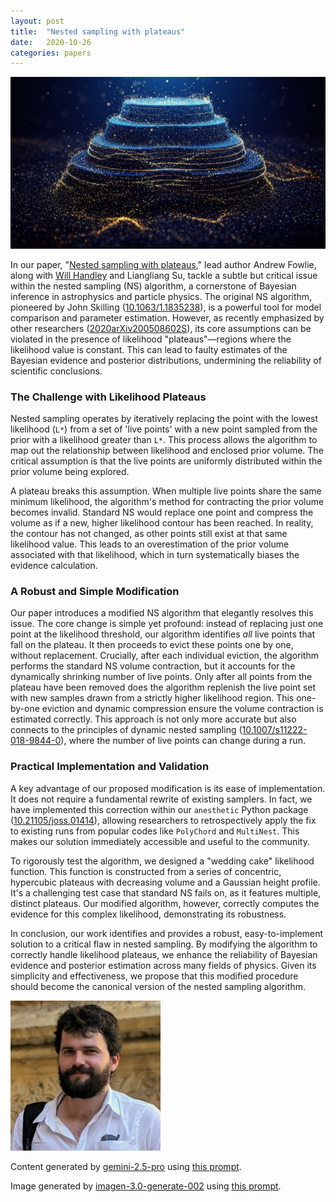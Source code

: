 ```yaml
---
layout: post
title:  "Nested sampling with plateaus"
date:   2020-10-26
categories: papers
---
```

![AI generated image](/assets/images/posts/2020-10-26-2010.13884.png)

<!-- BEGINNING OF GENERATED POST -->
In our paper, "[Nested sampling with plateaus](https://arxiv.org/abs/2010.13884)," lead author Andrew Fowlie, along with [Will Handley](https://willhandley.co.uk) and Liangliang Su, tackle a subtle but critical issue within the nested sampling (NS) algorithm, a cornerstone of Bayesian inference in astrophysics and particle physics. The original NS algorithm, pioneered by John Skilling ([10.1063/1.1835238](https://doi.org/10.1063/1.1835238)), is a powerful tool for model comparison and parameter estimation. However, as recently emphasized by other researchers ([2020arXiv200508602S](https://arxiv.org/abs/2020arXiv200508602S)), its core assumptions can be violated in the presence of likelihood "plateaus"—regions where the likelihood value is constant. This can lead to faulty estimates of the Bayesian evidence and posterior distributions, undermining the reliability of scientific conclusions.

### The Challenge with Likelihood Plateaus
Nested sampling operates by iteratively replacing the point with the lowest likelihood (`L*`) from a set of 'live points' with a new point sampled from the prior with a likelihood greater than `L*`. This process allows the algorithm to map out the relationship between likelihood and enclosed prior volume. The critical assumption is that the live points are uniformly distributed within the prior volume being explored.

A plateau breaks this assumption. When multiple live points share the same minimum likelihood, the algorithm's method for contracting the prior volume becomes invalid. Standard NS would replace one point and compress the volume as if a new, higher likelihood contour has been reached. In reality, the contour has not changed, as other points still exist at that same likelihood value. This leads to an overestimation of the prior volume associated with that likelihood, which in turn systematically biases the evidence calculation.

### A Robust and Simple Modification
Our paper introduces a modified NS algorithm that elegantly resolves this issue. The core change is simple yet profound: instead of replacing just one point at the likelihood threshold, our algorithm identifies *all* live points that fall on the plateau. It then proceeds to evict these points one by one, without replacement. Crucially, after each individual eviction, the algorithm performs the standard NS volume contraction, but it accounts for the dynamically shrinking number of live points. Only after all points from the plateau have been removed does the algorithm replenish the live point set with new samples drawn from a strictly higher likelihood region. This one-by-one eviction and dynamic compression ensure the volume contraction is estimated correctly. This approach is not only more accurate but also connects to the principles of dynamic nested sampling ([10.1007/s11222-018-9844-0](https://doi.org/10.1007/s11222-018-9844-0)), where the number of live points can change during a run.

### Practical Implementation and Validation
A key advantage of our proposed modification is its ease of implementation. It does not require a fundamental rewrite of existing samplers. In fact, we have implemented this correction within our `anesthetic` Python package ([10.21105/joss.01414](https://doi.org/10.21105/joss.01414)), allowing researchers to retrospectively apply the fix to existing runs from popular codes like `PolyChord` and `MultiNest`. This makes our solution immediately accessible and useful to the community.

To rigorously test the algorithm, we designed a "wedding cake" likelihood function. This function is constructed from a series of concentric, hypercubic plateaus with decreasing volume and a Gaussian height profile. It's a challenging test case that standard NS fails on, as it features multiple, distinct plateaus. Our modified algorithm, however, correctly computes the evidence for this complex likelihood, demonstrating its robustness.

In conclusion, our work identifies and provides a robust, easy-to-implement solution to a critical flaw in nested sampling. By modifying the algorithm to correctly handle likelihood plateaus, we enhance the reliability of Bayesian evidence and posterior estimation across many fields of physics. Given its simplicity and effectiveness, we propose that this modified procedure should become the canonical version of the nested sampling algorithm.
<!-- END OF GENERATED POST -->

<img src="/assets/group/images/will_handley.jpg" alt="Will Handley" style="width: auto; height: 25vw;">

Content generated by [gemini-2.5-pro](https://deepmind.google/technologies/gemini/) using [this prompt](/prompts/content/2020-10-26-2010.13884.txt).

Image generated by [imagen-3.0-generate-002](https://deepmind.google/technologies/gemini/) using [this prompt](/prompts/images/2020-10-26-2010.13884.txt).